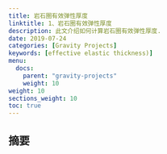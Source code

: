 ```yaml
---
title: 岩石圈有效弹性厚度
linktitle: 1、岩石圈有效弹性厚度
description: 此文介绍如何计算岩石圈有效弹性厚度.
date: 2019-07-24
categories: [Gravity Projects]
keywords: [effective elastic thickness)]
menu:
  docs:
    parent: "gravity-projects"
    weight: 10
weight: 10
sections_weight: 10
toc: true
---
```


## 摘要

